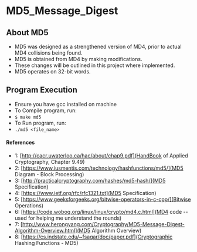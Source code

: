 # MD5_Message_Digest

## About MD5
* MD5 was designed as a strengthened version of MD4, prior to actual MD4 collisions being found.
* MD5 is obtained from MD4 by making modifications.
* These changes will be outlined in this project where implemented.
* MD5 operates on 32-bit words.

## Program Execution
* Ensure you have gcc installed on machine
* To Compile program, run: 
* `$ make md5`
* To Run program, run:
* `./md5 <file_name>`

#### References
* 1: [http://cacr.uwaterloo.ca/hac/about/chap9.pdf](HandBook of Applied Cryptography, Chapter 9.49)
* 2: [https://www.iusmentis.com/technology/hashfunctions/md5/](MD5 Diagram - Block Processing)
* 3: [http://practicalcryptography.com/hashes/md5-hash/](MD5 Specification)
* 4: [https://www.ietf.org/rfc/rfc1321.txt](MD5 Specification)
* 5: [https://www.geeksforgeeks.org/bitwise-operators-in-c-cpp/](Bitwise Operations)
* 6: [https://code.woboq.org/linux/linux/crypto/md4.c.html](MD4 code -- used for helping me understand the rounds)
* 7: [http://www.herongyang.com/Cryptography/MD5-Message-Digest-Algorithm-Overview.html](MD5 Algorithm Overview)
* 8: [https://cs.indstate.edu/~fsagar/doc/paper.pdf](Cryptographic Hashing Functions - MD5)
